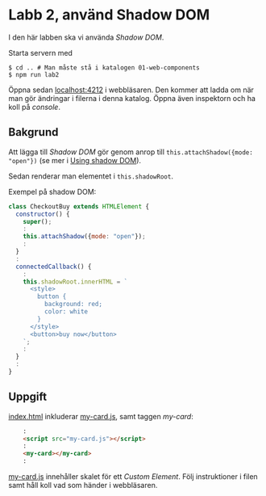 # Labb 2, använd Shadow DOM
I den här labben ska vi använda _Shadow DOM_. 

Starta servern med 
```shell
$ cd .. # Man måste stå i katalogen 01-web-components
$ npm run lab2
```

Öppna sedan [localhost:4212](http://localhost:4212) i webbläsaren. 
Den kommer att ladda om när man gör ändringar i filerna i denna katalog. 
Öppna även inspektorn och ha koll på _console_.

Bakgrund
--------
Att lägga till _Shadow DOM_ gör genom anrop till `this.attachShadow({mode: "open"})`
(se mer i [Using shadow DOM](https://developer.mozilla.org/en-US/docs/Web/Web_Components/Using_shadow_DOM)).

Sedan renderar man elementet i `this.shadowRoot`.

Exempel på shadow DOM:

```javascript
class CheckoutBuy extends HTMLElement {
  constructor() {
    super();
    :
    this.attachShadow({mode: "open"});
    :
  }
  :
  connectedCallback() {
    :
    this.shadowRoot.innerHTML = `
      <style>
        button {
          background: red;
          color: white
        }
      </style>
      <button>buy now</button>
    `;
    :
  }
  :
}
```

Uppgift
-------

[index.html](index.html) inkluderar [my-card.js](my-card.js), samt taggen _my-card_:

```html
    :
    <script src="my-card.js"></script>
    :
    <my-card></my-card>
    :


```

[my-card.js](my-card.js) innehåller skalet för ett _Custom Element_. 
Följ instruktioner i filen samt håll koll vad som händer i webbläsaren.

